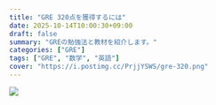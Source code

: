 ```yaml
---
title: "GRE 320点を獲得するには"
date: 2025-10-14T10:00:30+09:00
draft: false
summary: "GREの勉強法と教材を紹介します。"
categories: ["GRE"]
tags: ["GRE", "数学", "英語"]
cover: "https://i.postimg.cc/PrjjYSWS/gre-320.png"
---
```


![](https://i.postimg.cc/HkMbVPvT/gre-score.jpg)

